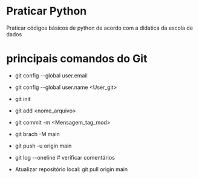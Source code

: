 # Praticar Python
Praticar códigos básicos de python de acordo com a didatica da escola de dados 
# principais comandos do Git
* git config --global user.email <E-Mail>
* git config --global user.name <User_git>
* git init
* git add <nome_arquivo>
* git commit -m <Mensagem_tag_mod>
* git brach -M main
* git push -u origin main
* git log --oneline # verificar comentários

* Atualizar repositório local: git pull origin main 

